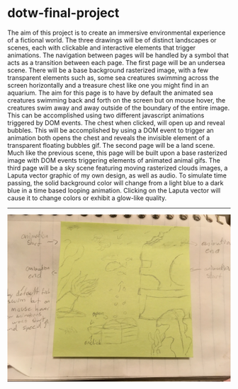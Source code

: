 # dotw-final-project


The aim of this project is to create an immersive environmental experience of a fictional world. The three drawings will be of distinct landscapes or scenes, each with clickable and interactive elements that trigger animations. The navigation between pages will be handled by a symbol that acts as a transition between each page.
The first page will be an undersea scene. There will be a base background rasterized image, with a few transparent elements such as, some sea creatures swimming across the screen horizontally and a treasure chest like one you might find in an aquarium. The aim for this page is to have by default the animated sea creatures swimming back and forth on the screen but on mouse hover, the creatures swim away and away outside of the boundary of the entire image. This can be accomplished using two different javascript animations triggered by DOM events. The chest when clicked, will open up and reveal bubbles. This will be accomplished by using a DOM event to trigger an animation both opens the chest and reveals the invisible element of a transparent floating bubbles gif.
The second page will be a land scene. Much like the previous scene, this page will be built upon a base rasterized image with DOM events triggering elements of animated animal gifs.
The third page will be a sky scene featuring moving rasterized clouds images, a Laputa vector graphic of my own design, as well as audio. To simulate time passing, the solid background color will change from a light blue to a dark blue in a time based looping animation. Clicking on the Laputa vector will cause it to change colors or exhibit a glow-like quality.

------

![wire-tag](IMG_3975.JPG)
